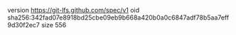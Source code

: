 version https://git-lfs.github.com/spec/v1
oid sha256:342fad07e8918bd25cbe09eb9b668a420b0a0c6847adf78b5aa7eff9d30f2ec7
size 556
